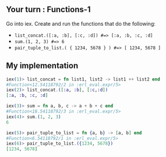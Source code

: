 ## Your turn : Functions-1

Go into iex. Create and run the functions that do the following:
- `list_concat.([:a, :b], [:c, :d]) #=> [:a, :b, :c, :d]`
- `sum.(1, 2, 3) #=> 6`
- `pair_tuple_to_list.( { 1234, 5678 } ) #=> [ 1234, 5678 ]`

## My implementation
```elixir
iex(1)> list_concat = fn list1, list2 -> list1 ++ list2 end
#Function<12.54118792/2 in :erl_eval.expr/5>
iex(2)> list_concat.([:a, :b], [:c,:d])
[:a, :b, :c, :d]

iex(3)> sum = fn a, b, c -> a + b + c end
#Function<18.54118792/3 in :erl_eval.expr/5>
iex(4)> sum.(1, 2, 3)
6

iex(5)> pair_tuple_to_list = fn {a, b} -> [a, b] end
#Function<6.54118792/1 in :erl_eval.expr/5>
iex(6)> pair_tuple_to_list.({1234, 5678})
[1234, 5678]
```
